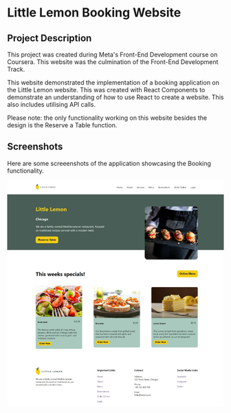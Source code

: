 # Little Lemon Booking Website

## Project Description
This project was created during Meta's Front-End Development course on Coursera. This website was the culmination of the Front-End Development Track.

This website demonstrated the implementation of a booking application on the Little Lemon website. This was created with React Components to demonstrate an understanding of how to use React to create a website. This also includes utilising API calls.

Please note: the only functionality working on this website besides the design is the Reserve a Table function.

## Screenshots
Here are some screeenshots of the application showcasing the Booking functionality.

![little lemon website table booking](/src/images/github-cover.png)


